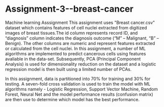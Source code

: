 # Assignment-3--breast-cancer
Machine learning Asssignment
This assignment uses "Breast cancer.csv" dataset which contains features of cell nuclei extracted from digitized images of breast tissues.The id column represents record ID, and “diagnosis” column indicates the diagnosis outcome (“M” – Malignant, “B” – Benign). The other columns are numeric and represent features extracted or calculated from the cell nuclei.
In this assignment, a number of ML algorithms are implemented to predict cancerous cells using features avaliable in the data-set.
Subsequently, PCA (Principal Component Analysis) is used for dimensionality reduction on the dataset and a logistic regression model is then built using a limited number of PCAs.

In this assignment, data is partitioned into 70% for training and 30% for testing. A seven-fold cross validation  is used to train the model with ML algorithms namely - Logistic Regression, Support Vector Machine, Random Forest, Neural Net and the model performance results (confusion matrix) are then use to determine which model has the best performance.
